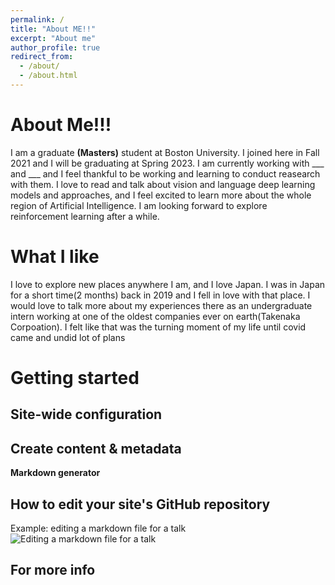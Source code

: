 ```yaml
---
permalink: /
title: "About ME!!"
excerpt: "About me"
author_profile: true
redirect_from: 
  - /about/
  - /about.html
---
```


About Me!!!
======
I am a graduate **(Masters)** student at Boston University. I joined here in Fall 2021 and I will be graduating at Spring 2023. 
I am currently working with ___ and ___ and I feel thankful to be working and learning to conduct reasearch with them. I love to read and talk about vision and language deep learning models and approaches, and I feel excited to learn more about the whole region of Artificial Intelligence. I am looking forward to explore reinforcement learning after a while. 

What I like
======

I love to explore new places anywhere I am, and I love Japan. I was in Japan for a short time(2 months) back in 2019 and I fell in love with that place. I would love to talk more about my experiences there as an undergraduate intern working at one of the oldest companies ever on earth(Takenaka Corpoation). I felt like that was the turning moment of my life until covid came and undid lot of plans 

Getting started
======


Site-wide configuration
------

Create content & metadata
------

**Markdown generator**


How to edit your site's GitHub repository
------

Example: editing a markdown file for a talk
![Editing a markdown file for a talk](/images/editing-talk.png)

For more info
------
